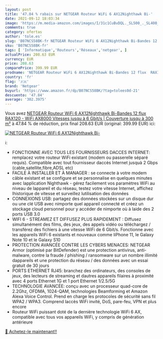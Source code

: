```yaml
---
layout: post
title: '47.84 % rabais sur NETGEAR Routeur WiFi 6 AX12Nighthawk Bi-'
date: 2021-09-12 18:03:34
image: 'https://m.media-amazon.com/images/I/31c1CuBvDQL._SL500_._SL400_.jpg'
comments: true
category: ofertas
author: 'tole.es'
slug: 'B07NCS58BK-fr NETGEAR Routeur WiFi 6 AX12Nighthawk Bi-Bandes 12 flux...'
sku: 'B07NCS58BK-fr'
tags: [ 'Informatique','Routeurs','Réseaux','netgear', ]
actualPrice: 208.63 EUR
currency: EUR
price: 208.63
comparePrice: 399.99 EUR
prodname: 'NETGEAR Routeur WiFi 6 AX12Nighthawk Bi-Bandes 12 flux  RAX120  - WiFi AX8000  Vitesses jusqu à 6 Gbit/s  | Couverture jusqu à 300 m²'
country: 'fr'
flag: '🇫🇷'
brand: 'Netgear'
buyurl: 'https://www.amazon.fr/dp/B07NCS58BK/?tag=tolees0d-21'
descuento: '47.84'
average: '302.3975'
---
```


Vous avez [NETGEAR Routeur WiFi 6 AX12Nighthawk Bi-Bandes 12 flux  RAX120  - WiFi AX8000  Vitesses jusqu à 6 Gbit/s  | Couverture jusqu à 300 m²](https://www.amazon.fr/dp/B07NCS58BK/?tag=tolees0d-21)  à  47.84 % de réduction, prix final  208.63 EUR (original: 399.99 EUR) ici:

[![NETGEAR Routeur WiFi 6 AX12Nighthawk Bi-](https://m.media-amazon.com/images/I/31c1CuBvDQL._SL500_._SL400_.jpg)](https://www.amazon.fr/dp/B07NCS58BK/?tag=tolees0d-21)

ℹ️:

- FONCTIONNE AVEC TOUS LES FOURNISSEURS DACCES INTERNET: remplacez votre routeur WiFi existant (modem ou passerelle séparé requis). Compatible avec tout fournisseur daccès Internet jusquà 2 Gbps (cable,satellite,fibre,ADSL etc)
- FACILE À INSTALLER ET À MANAGER : se connecte à votre modem câble existant et se configure et se personnalise en quelques minutes avec lapplication Nighthawk - gérez facilement vos paramètres WiFi au niveau de lappareil et du réseau, testez votre vitesse Internet, affichez lhistorique de vitesse et surveillez lutilisation des données
- CONNEXIONS USB: partagez des données stockées sur un disque dur ou une clé USB avec nimporte quel appareil connecté et créez un stockage cloud personnel pour y accéder de nimporte où à laide des 2 ports USB 3.0
- WIFI 6 - STREAMEZ ET DIFFUSEZ PLUS RAPIDEMENT : Diffusez simultanément des films, des jeux, des appels vidéo ou téléchargez / transférez des fichiers à une vitesse WiFi de 6 Gbit/s. Fonctionne avec les appareils WiFi 6 existants et nouveaux comme liPhone 11, le Galaxy Note 10 et le Galaxy S10
- PROTECTION AVANCÉE CONTRE LES CYBERS MENACES: NETGEAR Armor (optimisé par BitDefender) est une protection antivirus, anti-malware, contre la fraude / phishing / ransomware sur un nombre illimité dappareils et une protection du réseau / des données avec un essai gratuit de 30 jours
- PORTS ETHERNET RJ45: branchez des ordinateurs, des consoles de jeux, des lecteurs de streaming et dautres appareils filaires à proximité avec 4 ports Ethernet 1G et 1 port Ethernet 1/2.5/5G
- TECHNOLOGIE AVANCÉE: conçu avec un processeur quad-core de 2.2Ghz, OFDMA, 1024-QAM, technologies Beamforming et Amazon Alexa Voice Control. Prend en charge les protocoles de sécurité sans fil WPA2 / WPA3. Comprend laccès WiFi invité, DoS, pare-feu, VPN et plus encore
- Routeur WiFi puissant doté de la dernière technologie WiFi 6 AX, compatible avec tous vos appareils WiFi, y compris de génération antérieure

[🛒 Achetez-le maintenant!!](https://www.amazon.fr/dp/B07NCS58BK/?tag=tolees0d-21)
